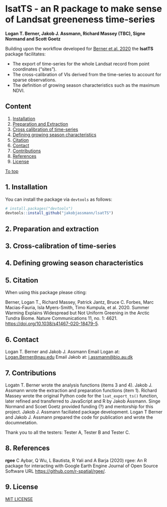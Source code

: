 
<!-- README.md is generated from README.Rmd. Please edit that file -->

# lsatTS - an R package to make sense of Landsat greeneness time-series

<!-- badges: start -->

<!-- badges: end -->

**Logan T. Berner, Jakob J. Assmann, Richard Massey (TBC), Signe Normand
and Scott Goetz**

Building upon the workflow developed for [Berner et
al. 2020](https://www.nature.com/articles/s41467-020-18479-5) the
**lsatTS** package facilitates:

  - The export of time-series for the whole Landsat record from point
    coordinates (“sites”).
  - The cross-calibration of VIs derived from the time-series to account
    for sparse observations.
  - The definition of growing season characteristics such as the maximum
    NDVI.

## Content

1.  [Installation](#1-Installation)
2.  [Preparation and Extraction](#2-Preparation-and-extraction%5D)
3.  [Cross calibration of
    time-series](#3-Cross-calibration-of-time-series)
4.  [Defining growing season
    characteristics](#4-Defining-growing-season-characteristics)
5.  [Citation](#5-Citation)
6.  [Contact](#6-Contact)
7.  [Contributions](#7-Contributions)
8.  [References](#8-References)
9.  [License](#9-License)

[To top](#Content)

## 1\. Installation

You can install the package via `devtools` as follows:

``` r
# install.packages("devtools")
devtools::install_github("jakobjassmann/lsatTS")
```

## 2\. Preparation and extraction

## 3\. Cross-calibration of time-series

## 4\. Defining growing season characteristics

## 5\. Citation

When using this package please citing:

Berner, Logan T., Richard Massey, Patrick Jantz, Bruce C. Forbes, Marc
Macias-Fauria, Isla Myers-Smith, Timo Kumpula, et al. 2020. Summer
Warming Explains Widespread but Not Uniform Greening in the Arctic
Tundra Biome. Nature Communications 11, no. 1: 4621.
<https://doi.org/10.1038/s41467-020-18479-5>.

## 6\. Contact

Logan T. Berner and Jakob J. Assmann Email Logan at:
<Logan.Berner@nau.edu> Email Jakob at: <j.assmann@bio.au.dk>

## 7\. Contributions

Logatn T. Berner wrote the analysis functions (items 3 and 4). Jakob J.
Assmann wrote the extraction and preparation functions (item 1). Richard
Massey wrote the original Python code for the `lsat_export_ts()`
function, later refined and transferred to JavaScript and R by Jakob
Assmann. Singe Normand and Scoet Goetz provided funding (?) and
mentorship for this project. Jakob J. Assmann faciliated package
development. Logan T Berner and Jakob J. Assmann prepared the code for
publication and wrote the documnetation.

Thank you to all the testers: Tester A, Tester B and Tester C.

## 8\. References

**rgee** C Aybar, Q Wu, L Bautista, R Yali and A Barja (2020) rgee: An R
package for interacting with Google Earth Engine Journal of Open Source
Software URL <https://github.com/r-spatial/rgee/>.

## 9\. License

[MIT LICENSE](LICENSE)
